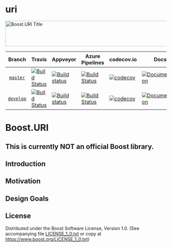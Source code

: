 # uri
<img width="880" height = "80" alt = "Boost.URI Title"
    src="https://raw.githubusercontent.com/vinniefalco/uri/master/doc/images/repo-logo.png">

Branch          | Travis | Appveyor | Azure Pipelines | codecov.io | Docs | Matrix |
:-------------: | ------ | -------- | --------------- | ---------- | ---- | ------ |
[`master`](https://github.com/vinniefalco/uri/tree/master) | [![Build Status](https://travis-ci.org/vinniefalco/uri.svg?branch=master)](https://travis-ci.org/vinniefalco/uri) | [![Build status](https://ci.appveyor.com/api/projects/status/github/vinniefalco/uri?branch=master&svg=true)](https://ci.appveyor.com/project/vinniefalco/uri/branch/master) | [![Build Status](https://img.shields.io/azure-devops/build/vinniefalco/2571d415-8cc8-4120-a762-c03a8eda0659/1/master)](https://vinniefalco.visualstudio.com/uri/_build/latest?definitionId=1&branchName=master) | [![codecov](https://codecov.io/gh/vinniefalco/uri/branch/master/graph/badge.svg)](https://codecov.io/gh/vinniefalco/uri/branch/master) | [![Documentation](https://img.shields.io/badge/docs-master-brightgreen.svg)](http://vinniefalco.github.com/doc/uri/index.html) | [![Matrix](https://img.shields.io/badge/matrix-master-brightgreen.svg)](http://www.boost.org/development/tests/master/developer/uri.html)
[`develop`](https://github.com/vinniefalco/uri/tree/develop) | [![Build Status](https://travis-ci.org/vinniefalco/uri.svg?branch=develop)](https://travis-ci.org/vinniefalco/uri) | [![Build status](https://ci.appveyor.com/api/projects/status/github/vinniefalco/uri?branch=develop&svg=true)](https://ci.appveyor.com/project/vinniefalco/uri/branch/develop) | [![Build Status](https://img.shields.io/azure-devops/build/vinniefalco/2571d415-8cc8-4120-a762-c03a8eda0659/1/develop)](https://vinniefalco.visualstudio.com/uri/_build/latest?definitionId=1&branchName=develop) | [![codecov](https://codecov.io/gh/vinniefalco/uri/branch/develop/graph/badge.svg)](https://codecov.io/gh/vinniefalco/uri/branch/develop) | [![Documentation](https://img.shields.io/badge/docs-develop-brightgreen.svg)](http://vinniefalco.github.com/doc/uri/index.html) | [![Matrix](https://img.shields.io/badge/matrix-develop-brightgreen.svg)](http://www.boost.org/development/tests/develop/developer/uri.html)

# Boost.URI

## This is currently **NOT** an official Boost library.

## Introduction

## Motivation

## Design Goals

## License

Distributed under the Boost Software License, Version 1.0.
(See accompanying file [LICENSE_1_0.txt](LICENSE_1_0.txt) or copy at
https://www.boost.org/LICENSE_1_0.txt)
